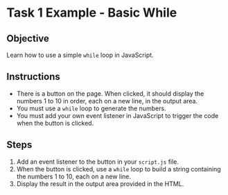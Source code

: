 # Task 1 Example - Basic While

## Objective
Learn how to use a simple `while` loop in JavaScript.

## Instructions
- There is a button on the page. When clicked, it should display the numbers 1 to 10 in order, each on a new line, in the output area.
- You must use a `while` loop to generate the numbers.
- You must add your own event listener in JavaScript to trigger the code when the button is clicked.

## Steps
1. Add an event listener to the button in your `script.js` file.
2. When the button is clicked, use a `while` loop to build a string containing the numbers 1 to 10, each on a new line.
3. Display the result in the output area provided in the HTML.

